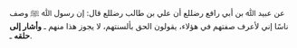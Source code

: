 عن عبيد ﷲ بن أبي رافع رضللع أن علي بن طالب رضللع قال: إن رسول ﷲ ﷺ وصف ناسًا إني لأعرف صفتهم في هؤلاء، يقولون الحق بألسنتهم، لا يجوز هذا منهم ـ **وأشار إلى حلقه** ـ.